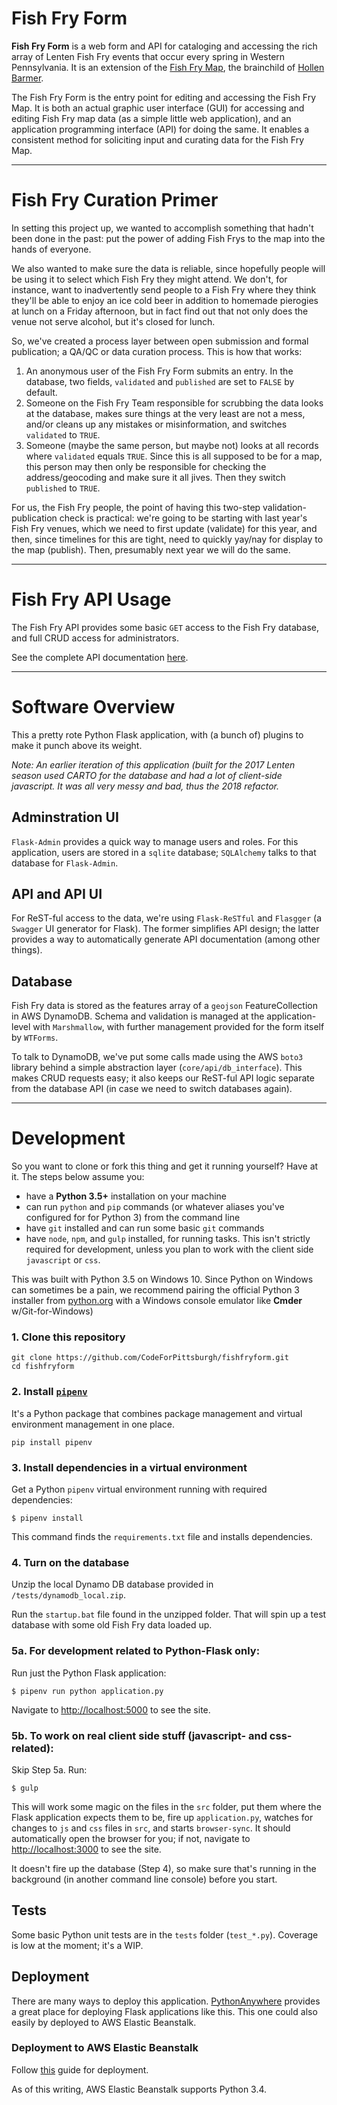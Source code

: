 # Fish Fry Form

**Fish Fry Form** is a web form and API for cataloging and accessing the rich array of Lenten Fish Fry events that occur every spring in Western Pennsylvania. It is an extension of the [Fish Fry Map](https://codeforpittsburgh.github.io/fishfrymap), the brainchild of [Hollen Barmer](https://twitter.com/hollenbarmer).

The Fish Fry Form is the entry point for editing and accessing the Fish Fry Map. It is both an actual graphic user interface (GUI) for accessing and editing Fish Fry map data (as a simple little web application), and an application programming interface (API) for doing the same. It enables a consistent method for soliciting input and curating data for the Fish Fry Map.

---

# Fish Fry Curation Primer

In setting this project up, we wanted to accomplish something that hadn't been done in the past: put the power of adding Fish Frys to the map into the hands of everyone.

We also wanted to make sure the data is reliable, since hopefully people will be using it to select which Fish Fry they might attend. We don't, for instance, want to inadvertently send people to a Fish Fry where they think they'll be able to enjoy an ice cold beer in addition to homemade pierogies at lunch on a Friday afternoon, but in fact find out that not only does the venue not serve alcohol, but it's closed for lunch.

So, we've created a process layer between open submission and formal publication; a QA/QC or data curation process. This is how that works:

1. An anonymous user of the Fish Fry Form submits an entry. In the database, two fields, `validated` and `published` are set to `FALSE` by default.
2. Someone on the Fish Fry Team responsible for scrubbing the data looks at the database, makes sure things at the very least are not a mess, and/or cleans up any mistakes or misinformation, and switches `validated` to `TRUE`.
3. Someone (maybe the same person, but maybe not) looks at all records where `validated` equals `TRUE`. Since this is all supposed to be for a map, this person may then only be responsible for checking the address/geocoding and make sure it all jives. Then they switch `published` to `TRUE`.

For us, the Fish Fry people, the point of having this two-step validation-publication check is practical: we're going to be starting with last year's Fish Fry venues, which we need to first update (validate) for this year, and then, since timelines for this are tight, need to quickly yay/nay for display to the map (publish). Then, presumably next year we will do the same.

---

# Fish Fry API Usage

The Fish Fry API provides some basic `GET` access to the Fish Fry database, and full CRUD access for administrators.

See the complete API documentation [here]("https://fishfry.codeforpgh.org/apidocs").

---

# Software Overview

This a pretty rote Python Flask application, with (a bunch of) plugins to make it punch above its weight.

_Note: An earlier iteration of this application (built for the 2017 Lenten season used CARTO for the database and had a lot of client-side javascript. It was all very messy and bad, thus the 2018 refactor._

## Adminstration UI

`Flask-Admin` provides a quick way to manage users and roles. For this application,
users are stored in a `sqlite` database; `SQLAlchemy` talks to that database for `Flask-Admin`.

## API and API UI

For ReST-ful access to the data, we're using `Flask-ReSTful` and `Flasgger` (a `Swagger` UI generator for Flask). The former simplifies API design; the latter provides a way to automatically generate API documentation (among other things).

## Database

Fish Fry data is stored as the features array of a `geojson` FeatureCollection in AWS DynamoDB. Schema and validation is managed at the application-level with `Marshmallow`, with further management provided for the form itself by `WTForms`.

To talk to DynamoDB, we've put some calls made using the AWS `boto3` library behind a simple abstraction layer (`core/api/db_interface`). This makes CRUD requests easy; it also keeps our ReST-ful API logic separate from the database API (in case we need to switch databases again).

---

# Development

So you want to clone or fork this thing and get it running yourself? Have at it. The steps below assume you:

* have a **Python 3.5+** installation on your machine
* can run `python` and `pip` commands (or whatever aliases you've configured for for Python 3) from the command line
* have `git` installed and can run some basic `git` commands
* have `node`, `npm`, and `gulp` installed, for running tasks. This isn't strictly required for development, unless you plan to work with the client side `javascript` or `css`.

This was built with Python 3.5 on Windows 10. Since Python on Windows can sometimes be a pain, we recommend pairing the official Python 3 installer from [python.org](https://www.python.org/) with a Windows console emulator like **Cmder** w/Git-for-Windows)

### 1. Clone this repository

```
git clone https://github.com/CodeForPittsburgh/fishfryform.git
cd fishfryform
```

### 2. Install [`pipenv`](https://docs.pipenv.org)

It's a Python package that combines package management and virtual environment management in one place.

```
pip install pipenv
```

### 3. Install dependencies in a virtual environment

Get a Python `pipenv` virtual environment running with required dependencies:

```
$ pipenv install
```

This command finds the `requirements.txt` file and installs dependencies.

### 4. Turn on the database

Unzip the local Dynamo DB database provided in `/tests/dynamodb_local.zip`.

Run the `startup.bat` file found in the unzipped folder. That will spin up a test database with some old Fish Fry data loaded up.

### 5a. For development related to Python-Flask only:

Run just the Python Flask application:

```
$ pipenv run python application.py
```

Navigate to [http://localhost:5000](http://localhost:5000) to see the site.

### 5b. To work on real client side stuff (javascript- and css- related):

Skip Step 5a. Run:

```
$ gulp
```

This will work some magic on the files in the `src` folder, put them where the Flask application expects them to be, fire up `application.py`, watches for changes to `js` and `css` files in `src`, and starts `browser-sync`. It should automatically open the browser for you; if not, navigate to [http://localhost:3000](http://localhost:3000) to see the site.

It doesn't fire up the database (Step 4), so make sure that's running in the background (in another command line console) before you start.

## Tests

Some basic Python unit tests are in the `tests` folder (`test_*.py`). Coverage is low at the moment; it's a WIP.

## Deployment

There are many ways to deploy this application. [PythonAnywhere](https://www.pythonanywhere.com/) provides a great place for deploying Flask applications like this. This one could also easily by deployed to AWS Elastic Beanstalk.

### Deployment to AWS Elastic Beanstalk

Follow [this](https://docs.aws.amazon.com/elasticbeanstalk/latest/dg/create-deploy-python-flask.html) guide for deployment.

As of this writing, AWS Elastic Beanstalk supports Python 3.4.
